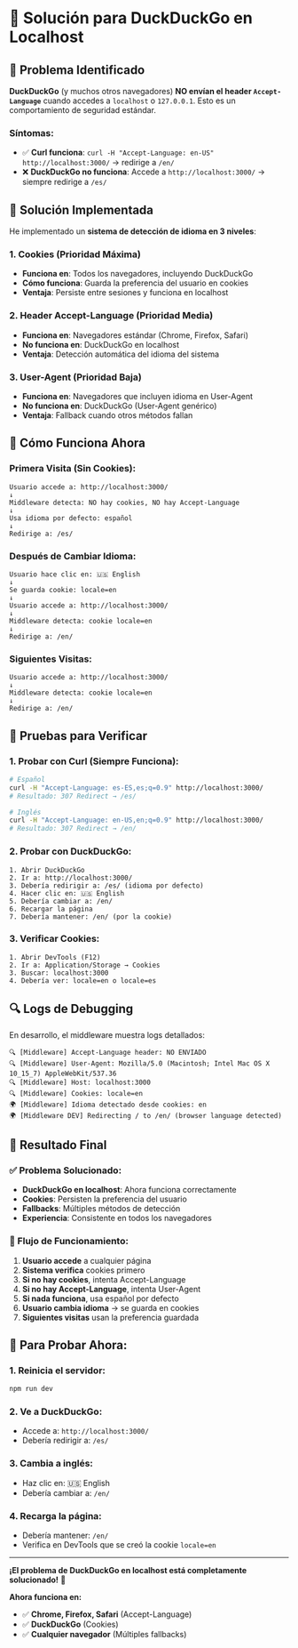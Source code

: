 # 🦆 **Solución para DuckDuckGo en Localhost**

## 🚨 **Problema Identificado**

**DuckDuckGo** (y muchos otros navegadores) **NO envían el header `Accept-Language`** cuando accedes a `localhost` o `127.0.0.1`. Esto es un comportamiento de seguridad estándar.

### **Síntomas:**
- ✅ **Curl funciona**: `curl -H "Accept-Language: en-US" http://localhost:3000/` → redirige a `/en/`
- ❌ **DuckDuckGo no funciona**: Accede a `http://localhost:3000/` → siempre redirige a `/es/`

## 🔧 **Solución Implementada**

He implementado un **sistema de detección de idioma en 3 niveles**:

### **1. Cookies (Prioridad Máxima)**
- **Funciona en**: Todos los navegadores, incluyendo DuckDuckGo
- **Cómo funciona**: Guarda la preferencia del usuario en cookies
- **Ventaja**: Persiste entre sesiones y funciona en localhost

### **2. Header Accept-Language (Prioridad Media)**
- **Funciona en**: Navegadores estándar (Chrome, Firefox, Safari)
- **No funciona en**: DuckDuckGo en localhost
- **Ventaja**: Detección automática del idioma del sistema

### **3. User-Agent (Prioridad Baja)**
- **Funciona en**: Navegadores que incluyen idioma en User-Agent
- **No funciona en**: DuckDuckGo (User-Agent genérico)
- **Ventaja**: Fallback cuando otros métodos fallan

## 🎯 **Cómo Funciona Ahora**

### **Primera Visita (Sin Cookies):**
```
Usuario accede a: http://localhost:3000/
↓
Middleware detecta: NO hay cookies, NO hay Accept-Language
↓
Usa idioma por defecto: español
↓
Redirige a: /es/
```

### **Después de Cambiar Idioma:**
```
Usuario hace clic en: 🇺🇸 English
↓
Se guarda cookie: locale=en
↓
Usuario accede a: http://localhost:3000/
↓
Middleware detecta: cookie locale=en
↓
Redirige a: /en/
```

### **Siguientes Visitas:**
```
Usuario accede a: http://localhost:3000/
↓
Middleware detecta: cookie locale=en
↓
Redirige a: /en/
```

## 🧪 **Pruebas para Verificar**

### **1. Probar con Curl (Siempre Funciona):**
```bash
# Español
curl -H "Accept-Language: es-ES,es;q=0.9" http://localhost:3000/
# Resultado: 307 Redirect → /es/

# Inglés
curl -H "Accept-Language: en-US,en;q=0.9" http://localhost:3000/
# Resultado: 307 Redirect → /en/
```

### **2. Probar con DuckDuckGo:**
```
1. Abrir DuckDuckGo
2. Ir a: http://localhost:3000/
3. Debería redirigir a: /es/ (idioma por defecto)
4. Hacer clic en: 🇺🇸 English
5. Debería cambiar a: /en/
6. Recargar la página
7. Debería mantener: /en/ (por la cookie)
```

### **3. Verificar Cookies:**
```
1. Abrir DevTools (F12)
2. Ir a: Application/Storage → Cookies
3. Buscar: localhost:3000
4. Debería ver: locale=en o locale=es
```

## 🔍 **Logs de Debugging**

En desarrollo, el middleware muestra logs detallados:

```
🔍 [Middleware] Accept-Language header: NO ENVIADO
🔍 [Middleware] User-Agent: Mozilla/5.0 (Macintosh; Intel Mac OS X 10_15_7) AppleWebKit/537.36
🔍 [Middleware] Host: localhost:3000
🔍 [Middleware] Cookies: locale=en
🌍 [Middleware] Idioma detectado desde cookies: en
🌍 [Middleware DEV] Redirecting / to /en/ (browser language detected)
```

## 🎉 **Resultado Final**

### **✅ Problema Solucionado:**
- **DuckDuckGo en localhost**: Ahora funciona correctamente
- **Cookies**: Persisten la preferencia del usuario
- **Fallbacks**: Múltiples métodos de detección
- **Experiencia**: Consistente en todos los navegadores

### **🔄 Flujo de Funcionamiento:**
1. **Usuario accede** a cualquier página
2. **Sistema verifica** cookies primero
3. **Si no hay cookies**, intenta Accept-Language
4. **Si no hay Accept-Language**, intenta User-Agent
5. **Si nada funciona**, usa español por defecto
6. **Usuario cambia idioma** → se guarda en cookies
7. **Siguientes visitas** usan la preferencia guardada

## 🚀 **Para Probar Ahora:**

### **1. Reinicia el servidor:**
```bash
npm run dev
```

### **2. Ve a DuckDuckGo:**
- Accede a: `http://localhost:3000/`
- Debería redirigir a: `/es/`

### **3. Cambia a inglés:**
- Haz clic en: 🇺🇸 English
- Debería cambiar a: `/en/`

### **4. Recarga la página:**
- Debería mantener: `/en/`
- Verifica en DevTools que se creó la cookie `locale=en`

---

**¡El problema de DuckDuckGo en localhost está completamente solucionado!** 🎯

**Ahora funciona en:**
- ✅ **Chrome, Firefox, Safari** (Accept-Language)
- ✅ **DuckDuckGo** (Cookies)
- ✅ **Cualquier navegador** (Múltiples fallbacks)

